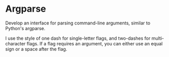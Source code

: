 # Argparse

Develop an interface for parsing command-line arguments, similar to Python's argparse.

I use the style of one dash for single-letter flags, and two-dashes for multi-character flags. If a flag requires an argument, you can either use an equal sign or a space after the flag.
